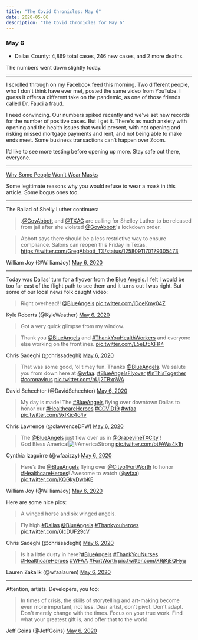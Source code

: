 ```yaml
---
title: "The Covid Chronicles: May 6"
date: 2020-05-06
description: "The Covid Chronicles for May 6"
---
```


### May 6

- Dallas County: 4,869 total cases, 246 new cases, and 2 more deaths.

The numbers went down slightly today.

---

I scrolled through on my Facebook feed this morning. Two different people, who I don't think have ever met, posted the same video from YouTube. I guess it offers a different take on the pandemic, as one of those friends called Dr. Fauci a fraud.

I need convincing. Our numbers spiked recently and we've set new records for the number of positive cases. But I get it. There's as much anxiety with opening and the health issues that would present, with not opening and risking missed mortgage payments and rent, and not being able to make ends meet. Some business transactions can't happen over Zoom.

I’d like to see more testing before opening up more. Stay safe out there, everyone.

---

[Why Some People Won't Wear Masks](https://www.cnn.com/2020/05/06/health/why-people-dont-wear-masks-wellness-trnd/index.html)

Some legitimate reasons why you would refuse to wear a mask in this article. Some bogus ones too.

---

The Ballad of Shelly Luther continues:

> .[@GovAbbott](https://twitter.com/GovAbbott) and [@TXAG](https://twitter.com/TXAG) are calling for Shelley Luther to be released from jail after she violated [@GovAbbott](https://twitter.com/GovAbbott)'s lockdown order.   
  
> Abbott says there should be a less restrictive way to ensure compliance. Salons can reopen this Friday in Texas.  https://twitter.com/GregAbbott_TX/status/1258091170179305473

 William Joy (@WilliamJoy) [May 6, 2020](https://twitter.com/WilliamJoy/status/1258093866563047424)

---

Today was Dallas' turn for a flyover from the [Blue Angels](https://en.wikipedia.org/wiki/Blue_Angels). I felt I would be too far east of the flight path to see them and it turns out I was right. But some of our local news folk caught video:

> Right overhead!! [@BlueAngels](https://twitter.com/BlueAngels) [pic.twitter.com/iDoeKmy04Z](https://t.co/iDoeKmy04Z)

Kyle Roberts (@KyleWeather) [May 6, 2020](https://twitter.com/KyleWeather/status/1258064704309727235)

> Got a very quick glimpse from my window.  
  
> Thank you [@BlueAngels](https://twitter.com/BlueAngels) and [#ThankYouHealthWorkers](https://twitter.com/hashtag/ThankYouHealthWorkers?src=hash&ref_src=twsrc%5Etfw) and everyone else working on the frontlines. [pic.twitter.com/L5eEt5XFK4](https://t.co/L5eEt5XFK4)

Chris Sadeghi (@chrissadeghi) [May 6, 2020](https://twitter.com/chrissadeghi/status/1258067521917333504)

> That was some good, ‘ol timey fun. Thanks [@BlueAngels](https://twitter.com/BlueAngels). We salute you from down here at [@wfaa](https://twitter.com/wfaa). [#BlueAngelsFlyover](https://twitter.com/hashtag/BlueAngelsFlyover?src=hash&ref_src=twsrc%5Etfw) [#InThisTogether](https://twitter.com/hashtag/InThisTogether?src=hash&ref_src=twsrc%5Etfw) [#coronavirus](https://twitter.com/hashtag/coronavirus?src=hash&ref_src=twsrc%5Etfw) [pic.twitter.com/nUj2TBxpWA](https://t.co/nUj2TBxpWA)

David Schechter (@DavidSchechter) [May 6, 2020](https://twitter.com/DavidSchechter/status/1258068071404703744)

> My day is made! The [#BlueAngels](https://twitter.com/hashtag/BlueAngels?src=hash&ref_src=twsrc%5Etfw) flying over downtown Dallas to honor our [#HealthcareHeroes](https://twitter.com/hashtag/HealthcareHeroes?src=hash&ref_src=twsrc%5Etfw) [#COVID19](https://twitter.com/hashtag/COVID19?src=hash&ref_src=twsrc%5Etfw) [#wfaa](https://twitter.com/hashtag/wfaa?src=hash&ref_src=twsrc%5Etfw) [pic.twitter.com/9xIKic4c4v](https://t.co/9xIKic4c4v)

Chris Lawrence (@clawrenceDFW) [May 6, 2020](https://twitter.com/clawrenceDFW/status/1258068407842373639)

> The ⁦[@BlueAngels](https://twitter.com/BlueAngels)⁩ just flew over us in ⁦[@GrapevineTXCity](https://twitter.com/GrapevineTXCity)⁩ !  
God Bless America!![#AmericaStrong](https://twitter.com/hashtag/AmericaStrong?src=hash&ref_src=twsrc%5Etfw) [pic.twitter.com/btFAWs4k1h](https://t.co/btFAWs4k1h)

Cynthia Izaguirre (@wfaaizzy) [May 6, 2020](https://twitter.com/wfaaizzy/status/1258068497688678404)

> Here’s the [@BlueAngels](https://twitter.com/BlueAngels) flying over [@CityofFortWorth](https://twitter.com/CityofFortWorth) to honor [#HealthcareHeroes](https://twitter.com/hashtag/HealthcareHeroes?src=hash&ref_src=twsrc%5Etfw)! Awesome to watch ([@wfaa](https://twitter.com/wfaa)) [pic.twitter.com/KQGkyDwbKE](https://t.co/KQGkyDwbKE)

William Joy (@WilliamJoy) [May 6, 2020](https://twitter.com/WilliamJoy/status/1258071107921424385)

Here are some nice pics:

> A winged horse and six winged angels.  
  
> Fly high.[#Dallas](https://twitter.com/hashtag/Dallas?src=hash&ref_src=twsrc%5Etfw) [@BlueAngels](https://twitter.com/BlueAngels) [#Thankyouheroes](https://twitter.com/hashtag/Thankyouheroes?src=hash&ref_src=twsrc%5Etfw) [pic.twitter.com/6IcDUF29cV](https://t.co/6IcDUF29cV)

Chris Sadeghi (@chrissadeghi) [May 6, 2020](https://twitter.com/chrissadeghi/status/1258072238017908736)

> Is it a little dusty in here?[#BlueAngels](https://twitter.com/hashtag/BlueAngels?src=hash&ref_src=twsrc%5Etfw) [#ThankYouNurses](https://twitter.com/hashtag/ThankYouNurses?src=hash&ref_src=twsrc%5Etfw) [#HealthcareHeroes](https://twitter.com/hashtag/HealthcareHeroes?src=hash&ref_src=twsrc%5Etfw) [#WFAA](https://twitter.com/hashtag/WFAA?src=hash&ref_src=twsrc%5Etfw) [#FortWorth](https://twitter.com/hashtag/FortWorth?src=hash&ref_src=twsrc%5Etfw) [pic.twitter.com/XRjKjEQHyq](https://t.co/XRjKjEQHyq)

Lauren Zakalik (@wfaalauren) [May 6, 2020](https://twitter.com/wfaalauren/status/1258072985564598272)

---

Attention, artists. Developers, you too:

> In times of crisis, the skills of storytelling and art-making become even more important, not less. Dear artist, don't pivot. Don't adapt. Don't merely change with the times. Focus on your true work. Find what your greatest gift is, and offer that to the world.

Jeff Goins (@JeffGoins) [May 6, 2020](https://twitter.com/JeffGoins/status/1258141957118996482)

